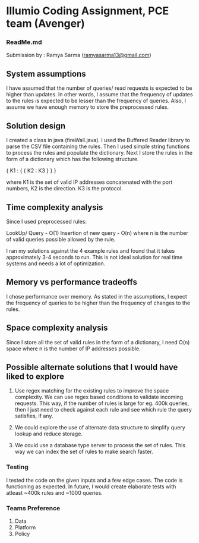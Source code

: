 # Illumio Coding Assignment, PCE team (Avenger)
### ReadMe.md

Submission by : Ramya Sarma (ramyasarma13@gmail.com)

## System assumptions 
I have assumed that the number of queries/ read requests is expected to be higher than updates.
In other words, I assume that the frequency of updates to the rules is expected to be lesser than the frequency of queries.
Also, I assume we have enough memory to store the preprocessed rules.

## Solution design
I created a class in java (fireWall.java). 
I used the Buffered Reader library to parse the CSV file containing the rules. Then I used simple string functions to process the rules and populate the dictionary. Next I store the rules in the form of a dictionary which has the following structure. 

{ K1 : {
		{ K2 : K3 }
	}
}

where K1 is the set of valid IP addresses concatenated with the port numbers,
K2 is the direction.
K3 is the protocol.

## Time complexity analysis
Since I used preprocessed rules:

LookUp/ Query - O(1) 
Insertion of new query - O(n) where n is the number of valid queries possible allowed by the rule.

I ran my solutions against the 4 example rules and found that it takes approximately 3-4 seconds to run. This is not ideal solution for real time systems and needs a lot of optimization.

## Memory vs performance tradeoffs
I chose performance over memory. As stated in the assumptions, I expect the frequency of queries to be higher than the frequency of changes to the rules.

## Space complexity analysis

Since I store all the set of valid rules in the form of a dictionary, I need O(n) space where n is the number of IP addresses possible.

## Possible alternate solutions that I would have liked to explore

1. Use regex matching for the existing rules to improve the space complexity. 
We can use regex based conditions to validate incoming requests. This way, if the number of rules is large for eg. 400k queries, then I just need to check against each rule and see which rule the query satisfies, if any.

2. We could explore the use of alternate data structure to simplify query lookup and reduce storage.

3. We could use a database type server to process the set of rules. This way we can index the set of rules to make search faster. 

### Testing 
I tested the code on the given inputs and a few edge cases. The code is functioning as expected. 
In future, I would create elaborate tests with atleast ~400k rules and ~1000 queries.

### Teams Preference
1. Data
2. Platform
3. Policy
 
